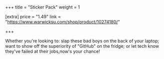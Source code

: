 +++
title = "Sticker Pack"
weight = 1

[extra]
price = "1.49"
link = "https://www.warwicksu.com/shop/product/10274180/"

+++

Whether you're looking to: slap these bad boys on the back of your laptop; want to show off the superiority of "GitHub" on the fridge; or let tech know they've failed at their jobs,now's your chance!